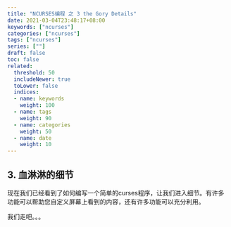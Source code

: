 ```yaml
---
title: "NCURSES编程 之 3 the Gory Details"
date: 2021-03-04T23:48:17+08:00
keywords: ["ncurses"]
categories: ["ncurses"]
tags: ["ncurses"]
series: [""]
draft: false
toc: false
related:
  threshold: 50
  includeNewer: true
  toLower: false
  indices:
  - name: keywords
    weight: 100
  - name: tags
    weight: 90
  - name: categories
    weight: 50
  - name: date
    weight: 10
---
```


## 3. 血淋淋的细节

现在我们已经看到了如何编写一个简单的curses程序，让我们进入细节。有许多功能可以帮助您自定义屏幕上看到的内容，还有许多功能可以充分利用。

我们走吧。。。